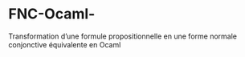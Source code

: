 # FNC-Ocaml-
Transformation d’une formule propositionnelle en une forme normale conjonctive équivalente en Ocaml
